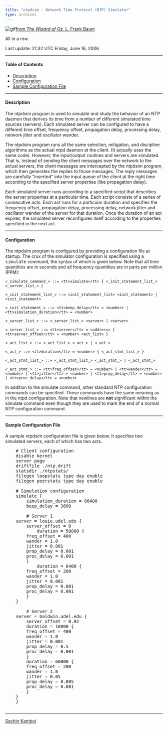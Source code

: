 ```yaml
---
title: "ntpdsim - Network Time Protocol (NTP) Simulator"
type: archives
---
```


![gif](/archives/pic/oz2.gif)[from _The Wizard of Oz_, L. Frank Baum](/reflib/pictures)

All in a row.

Last update: 21:32 UTC Friday, June 16, 2006

* * *

#### Table of Contents

*   [Description](/archives/4.2.4-series/ntpdsim_new/#description)
*   [Configuration](/archives/4.2.4-series/ntpdsim_new/#configuration)
*   [Sample Configuration File](/archives/4.2.4-series/ntpdsim_new/#sample-configuration-file)

* * *

#### Description

The ntpdsim program is used to simulate and study the behavior of an NTP daemon that derives its time from a number of different simulated time sources (servers). Each simulated server can be configured to have a different time offset, frequency offset, propagation delay, processing delay, network jitter and oscillator wander.

The ntpdsim program runs all the same selection, mitigation, and discipline algorithms as the actual ntpd daemon at the client. (It actually uses the same code). However, the input/output routines and servers are simulated. That is, instead of sending the client messages over the network to the actual servers, the client messages are intercepted by the ntpdsim program, which then generates the replies to those messages. The reply messages are carefully "inserted" into the input queue of the client at the right time according to the specified server properties (like propagation delay).

Each simulated server runs according to a specified script that describes the server properties at a particular time. Each script consists of a series of consecutive acts. Each act runs for a particular duration and specifies the frequency offset, propagation delay, processing delay, network jitter and oscillator wander of the server for that duration. Once the duration of an act expires, the simulated server reconfigures itself according to the properties specified in the next act.

* * *

#### Configuration

The ntpdsim program is configured by providing a configuration file at startup. The crux of the simulator configuration is specified using a <tt>simulate</tt> command, the syntax of which is given below. Note that all time quantities are in seconds and all frequency quantities are in parts per million (PPM):


`<_simulate_command_> ::= <tt>simulate</tt> { <_init_statement_list_> <_server_list_> }`  

`<_init_statement_list_> ::= <init_statement_list> <init_statement> | <init_statement>`  

`<_init_statement_> ::= <tt>beep_delay</tt> = <number> | <tt>simulation_duration</tt> = <number>`  

`<_server_list_> ::= <_server_list_> <server> | <server>`  

`<_server_list_> ::= <tt>server</tt> = <address> { <tt>server_offset</tt> = <number> <act_list> }`  

`<_act_list_> ::= <_act_list_> <_act_> | <_act_>`  

`<_act_> ::= <tt>duration</tt> = <number> { <_act_stmt_list_> }`  

`<_act_stmt_list_> ::= <_act_stmt_list_> <_act_stmt_> | <_act_stmt_>`  

`<_act_stmt_> ::= <tt>freq_offset</tt> = <number> | <tt>wander</tt> = <number> | <tt>jitter</tt> = <number> | <tt>prop_delay</tt> = <number> | <tt>proc_delay</tt> = <number>`


In addition to the simulate command, other standard NTP configuration commands can be specified. These commands have the same meaning as in the ntpd configuration. Note that newlines are **not** significant within the simulate command even though they are used to mark the end of a normal NTP configuration command.

* * *

#### Sample Configuration File

A sample ntpdsim configuration file is given below. It specifies two simulated servers, each of which has two acts.

<pre>    # Client configuration 
    disable kernel
    server pogo
    driftfile ./ntp.drift
    statsdir ./ntpstats/
    filegen loopstats type day enable
    filegen peerstats type day enable

    # Simulation configuration
    simulate {
        simulation_duration = 86400
        beep_delay = 3600

        # Server 1
	server = louie.udel.edu {
	    server_offset = 0 
            duration = 50000 {
		freq_offset = 400
		wander = 1.0
		jitter = 0.001
		prop_delay = 0.001
		proc_delay = 0.001
	    }
            duration = 6400 {
		freq_offset = 200
		wander = 1.0
		jitter = 0.001
		prop_delay = 0.001
		proc_delay = 0.001
	    }
	}

        # Server 2
	server = baldwin.udel.edu {
	    server_offset = 0.02
	    duration = 10000 {
		freq_offset = 400
		wander = 1.0
		jitter = 0.001
		prop_delay = 0.5
		proc_delay = 0.001
	    }
	    duration = 60000 {
		freq_offset = 200
		wander = 1.0
		jitter = 0.05
		prop_delay = 0.005
		proc_delay = 0.001
	    }
	}
    }
  </pre>

* * *

[Sachin Kamboj](mailto:skamboj@udel.edu)
